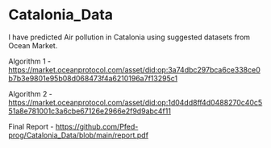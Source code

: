 # Catalonia_Data

I have predicted Air pollution in Catalonia using suggested datasets from Ocean Market.

Algorithm 1 - https://market.oceanprotocol.com/asset/did:op:3a74dbc297bca6ce338ce0b7b3e9801e95b08d068473f4a6210196a7f13295c1

Algorithm 2 - https://market.oceanprotocol.com/asset/did:op:1d04dd8ff4d0488270c40c551a8e781001c3a6cbe67126e2966e2f9d9abc4f11

Final Report - https://github.com/Pfed-prog/Catalonia_Data/blob/main/report.pdf
